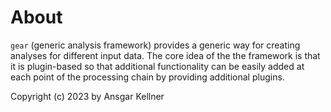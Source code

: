 # About

`gear` (generic analysis framework) provides a generic way for creating
analyses for different input data. The core idea of the the framework is
that it is plugin-based so that additional functionality can be easily added
at each point of the processing chain by providing additional plugins.

Copyright (c) 2023 by Ansgar Kellner
